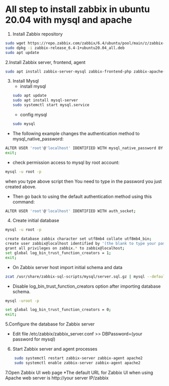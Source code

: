 # All step to install zabbix in ubuntu 20.04 with mysql and apache

1. Install Zabbix repository

```sh
sudo wget https://repo.zabbix.com/zabbix/6.4/ubuntu/pool/main/z/zabbix-release/zabbix-release_6.4-1+ubuntu20.04_all.deb
sudo dpkg -i zabbix-release_6.4-1+ubuntu20.04_all.deb
sudo apt update
```
2.Install Zabbix server, frontend, agent
```sh
sudo apt install zabbix-server-mysql zabbix-frontend-php zabbix-apache-conf zabbix-sql-scripts zabbix-agent
```

3. Install Mysql
    - install mysql
    ```sh
    sudo apt update
    sudo apt install mysql-server
    sudo systemctl start mysql.service
    ```
    - config mysql
    ```sh
    sudo mysql
    ```
- The following example changes the authentication method to mysql_native_password:
```sh 
ALTER USER 'root'@'localhost' IDENTIFIED WITH mysql_native_password BY '(the blank to type your password for mysql)';
exit;
```
- check permission access to mysql by root account:
```sh
mysql -u root -p
```
when you type above script then You need to type in the password you just created above.
- Then go back to using the default authentication method using this command:
```sh
ALTER USER 'root'@'localhost' IDENTIFIED WITH auth_socket;
```
4. Create initial database
```sh
mysql -u root -p
```
```sh
create database zabbix character set utf8mb4 collate utf8mb4_bin;
create user zabbix@localhost identified by '(the blank to type your password for mysql)';
grant all privileges on zabbix.* to zabbix@localhost;
set global log_bin_trust_function_creators = 1;
exit;
```
- On Zabbix server host import initial schema and data
```sh
zcat /usr/share/zabbix-sql-scripts/mysql/server.sql.gz | mysql --default-character-set=utf8mb4 -u zabbix -p zabbix
```
- Disable log_bin_trust_function_creators option after importing database schema.
```sh
mysql -uroot -p
```
```sh
set global log_bin_trust_function_creators = 0;
exit;
```
5.Configure the database for Zabbix server

- Edit file /etc/zabbix/zabbix_server.conf >> DBPassword=(your password for mysql)

6. Start Zabbix server and agent processes
```sh
	sudo systemctl restart zabbix-server zabbix-agent apache2
	sudo systemctl enable zabbix-server zabbix-agent apache2
```
7.Open Zabbix UI web page
*The default URL for Zabbix UI when using Apache web server is http://your server IP/zabbix